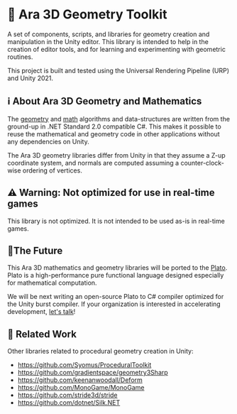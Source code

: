 # 📐 Ara 3D Geometry Toolkit

A set of components, scripts, and libraries for geometry creation and manipulation in the Unity editor. 
This library is intended to help in the creation of editor tools, and for learning and experimenting 
with geometric routines. 

This project is built and tested using the Universal Rendering Pipeline (URP) and Unity 2021. 

## ℹ️ About Ara 3D Geometry and Mathematics

The [geometry](https://github.com/ara3d/geometry) and [math](https://github.com/ara3d/mathematics) algorithms and data-structures 
are written from the ground-up in .NET Standard 2.0 compatible C#.
This makes it possible to reuse the mathematical and geometry code in other applications without any dependencies on Unity. 

The Ara 3D geometry libraries differ from Unity in that they assume a Z-up coordinate system, and normals are computed assuming a 
counter-clock-wise ordering of vertices.

## ⚠️ Warning: Not optimized for use in real-time games

This library is not optimized. It is not intended to be used as-is in real-time games.

## 🔭The Future

This Ara 3D mathematics and geometry libraries will be ported to the [Plato](https://github.com/cdiggins/plato). 
Plato is a high-performance pure functional language designed especially for mathematical computation.

We will be next writing an open-source Plato to C# compiler optimized for the Unity burst compiler. 
If your organization is interested in accelerating development, [let's talk](mailto:cdiggins@gmail.com)!

## 🔎 Related Work

Other libraries related to procedural geometry creation in Unity:

* https://github.com/Syomus/ProceduralToolkit
* https://github.com/gradientspace/geometry3Sharp
* https://github.com/keenanwoodall/Deform
* https://github.com/MonoGame/MonoGame
* https://github.com/stride3d/stride
* https://github.com/dotnet/Silk.NET 
